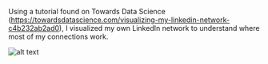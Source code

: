 
Using a tutorial found on Towards Data Science (https://towardsdatascience.com/visualizing-my-linkedin-network-c4b232ab2ad0),
I visualized my own LinkedIn network to understand where most of my connections work. 

![alt text](https://github.com/[jakobreuter]/[linkedIn-visualizer]/final_pngs/fig1.jpg?raw=true)
